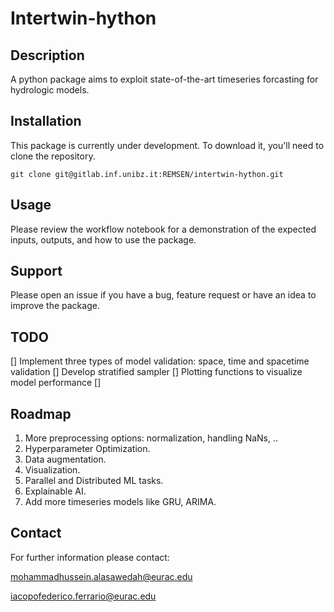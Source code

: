 # Intertwin-hython


## Description
A python package aims to exploit state-of-the-art timeseries forcasting for hydrologic models.


## Installation
This package is currently under development. To download it, you'll need to clone the repository.

```
git clone git@gitlab.inf.unibz.it:REMSEN/intertwin-hython.git
```

## Usage
Please review the workflow notebook for a demonstration of the expected inputs, outputs, and how to use the package.


## Support
Please open an issue if you have a bug, feature request or have an idea to improve the package.

## TODO
[] Implement three types of model validation: space, time and spacetime validation 
[] Develop stratified sampler
[] Plotting functions to visualize model performance
[] 


## Roadmap
1. More preprocessing options: normalization, handling NaNs, ..
2. Hyperparameter Optimization. 
3. Data augmentation.
4. Visualization.
5. Parallel and Distributed ML tasks.
6. Explainable AI.
7. Add more timeseries models like GRU, ARIMA.



## Contact
For further information please contact:

mohammadhussein.alasawedah@eurac.edu

iacopofederico.ferrario@eurac.edu
